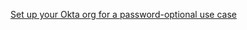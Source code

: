 [Set up your Okta org for a password-optional use case](/docs/guides/oie-embedded-common-org-setup/java/main/#enable-password-optional-user-sign-up-flow)
